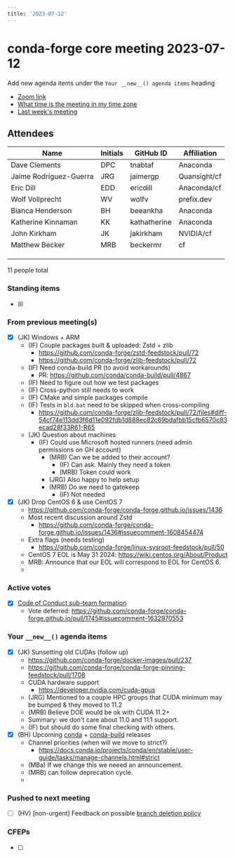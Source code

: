 ```yaml
---
title: '2023-07-12'
---
```

# conda-forge core meeting 2023-07-12

Add new agenda items under the `Your __new__() agenda items` heading

- [Zoom link](https://zoom.us/j/9138593505?pwd=SWh3dE1IK05LV01Qa0FJZ1ZpMzJLZz09)
- [What time is the meeting in my time zone](https://dateful.com/convert/utc?t=5pm)
- [Last week's meeting](https://hackmd.io/#REPLACE_ME#)

## Attendees

| Name                    | Initials | GitHub ID        | Affiliation                 |
| ----------------------- | -------- | ---------------  | --------------------------- |
| Dave Clements           | DPC      | tnabtaf          | Anaconda                    |
| Jaime Rodríguez-Guerra  | JRG      | jaimergp         | Quansight/cf                |
| Eric Dill               | EDD      | ericdill         | Anaconda/cf                 |
| Wolf Vollprecht         | WV       | wolfv            | prefix.dev                  |
| Bianca Henderson        | BH       | beeankha         | Anaconda                    |
| Katherine Kinnaman      | KK       | kathatherine     | Anaconda                    |
| John Kirkham            | JK       | jakirkham        | NVIDIA/cf                   |
| Matthew Becker          | MRB      |  beckermr        | cf                          |
|                         |          |                  |                             |
|                         |          |                  |                             |
|                         |          |                  |                             |

11 people total

### Standing items

- [x]

### From previous meeting(s)

- [x] (JK) Windows + ARM
    - (IF) Couple packages built & uploaded: Zstd + zlib
      - https://github.com/conda-forge/zstd-feedstock/pull/72
      - https://github.com/conda-forge/zlib-feedstock/pull/72
    - (IF) Need conda-build PR (to avoid workarounds)
        - PR: https://github.com/conda/conda-build/pull/4867
    - (IF) Need to figure out how we test packages
    - (IF) Cross-python still needs to work
    - (IF) CMake and simple packages compile
    - (IF) Tests in `bld.bat` need to be skipped when cross-compiling
        - https://github.com/conda-forge/zlib-feedstock/pull/72/files#diff-54cf74e113dd3f6d11e092fdb1d888ec82c69bdafbb15cfb6570c83ecad28f33R61-R65
    - (JK) Question about machines
        - (IF) Could use Microsoft hosted runners (need admin permissions on GH account)
            - (MRB) Can we be added to their account?
                - (IF) Can ask. Mainly they need a token
                - (MRB) Token could work
            - (JRG) Also happy to help setup
            - (MRB) Do we need to gatekeep
                - (IF) Not needed
- [x] (JK) Drop CentOS 6 & use CentOS 7
    - https://github.com/conda-forge/conda-forge.github.io/issues/1436
    - Most recent discussion around Zstd
        - https://github.com/conda-forge/conda-forge.github.io/issues/1436#issuecomment-1608454474
    - Extra flags (needs testing)
        - https://github.com/conda-forge/linux-sysroot-feedstock/pull/50
    - CentOS 7 EOL is May 31 2024: https://wiki.centos.org/About/Product
    - MRB: Announce that our EOL will correspond to EOL for CentOS 6.
    - 

### Active votes

- [x] [Code of Conduct sub-team formation](https://github.com/conda-forge/conda-forge.github.io/pull/1745)
  - Vote deferred: https://github.com/conda-forge/conda-forge.github.io/pull/1745#issuecomment-1632970553

### Your `__new__()` agenda items

- [x] (JK) Sunsetting old CUDAs (follow up)
    - https://github.com/conda-forge/docker-images/pull/237
    - https://github.com/conda-forge/conda-forge-pinning-feedstock/pull/1708
    - CUDA hardware support
        - https://developer.nvidia.com/cuda-gpus
    - (JRG) Mentioned to a couple HPC groups that CUDA minimum may be bumped & they moved to 11.2
    - (MRB) Believe DOE would be ok with CUDA 11.2+
    - Summary: we don't care about 11.0 and 11.1 support.
    - (IF) but should do some final checking with others.
- [x] (BH) Upcoming [conda](https://github.com/conda/conda/issues/12849) + [conda-build](https://github.com/conda/conda-build/issues/4926) releases
    - Channel priorities (when will we move to strict?)
        - https://docs.conda.io/projects/conda/en/stable/user-guide/tasks/manage-channels.html#strict
    - (MBa) If we change this we neeed an announcement.
    - (MRB) can follow deprecation cycle.
    - 

### Pushed to next meeting

- [ ] (HV) [non-urgent] Feedback on possible [branch deletion policy](https://github.com/conda-forge/conda-forge.github.io/issues/1972)

### CFEPs

- [ ]

